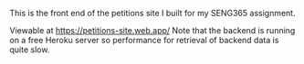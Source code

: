 This is the front end of the petitions site I built for my SENG365 assignment.

Viewable at https://petitions-site.web.app/
Note that the backend is running on a free Heroku server so performance for retrieval of backend data is quite slow.
